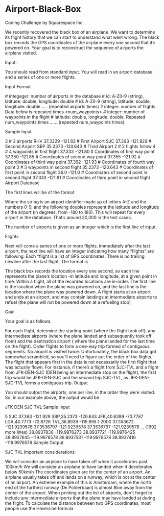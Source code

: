 # Airport-Black-Box
Coding Challenge by Squarespace Inc.

We recently recovered the black box of an airplane. We want to determine its flight history that we can start to understand what went wrong. The black box records the GPS coordinates of the airplane every one second that it’s powered on. Your goal is to reconstruct the sequence of airports the airplane visited.

Input:

You should read from standard input. You will read in an airport database and a series of one or more flights.

Input Format

  <airports>                      # integeger: number of airports in the database
  <id> <latitude> <longitude>	  # id: A-Z0-9 (string), latitude: double, longitude: double
  <id> <latitude> <longitude>	  # id: A-Z0-9 (string), latitude: double, longitude: double
  ….. (repeated airports times)
  <flights>                       # integer: number of flights. Data below is repeated <flight> times
  <num_waypoints>                 # integer: number of waypoints in the flight
  <latitude> <longitude>          # latitude: double, longitude: double. Repeated num_waypoints times
  …… (repeated num_waypoints times)

Sample Input

3					# 3 airports
RHV 37.3329 -121.82			# First Airport
SJC 37.363 -121.929			# Second Airport
SBP 35.2373 -120.643		        # Third Airport
2					# 2 flights follow
4					# 4 waypoints in first flight
37.333 -121.80			        # Coordinates of first way point
37.350 -121.85			        # Coordinates of second way point
37.355 -121.92			        # Coordinates of third way point
37.362 -121.93			        # Coordinates of fourth way point
3					# 3 waypoints in second flight
35.2373 -120.643			# Coordinates of first point in second flight
36.0 -121.0				# Coordinates of second point in second flight
37.333 -121.81			        # Coordinates of third point in second flight
Airport Database

The first lines will be of the format

<string> <double> <double>
Where the string is an airport identifier made up of letters A-Z and the numbers 0-9, and the following doubles represent the latitude and longitude of the airport (in degrees, from -180 to 180). This will repeat for every airport in the database. That’s around 20,000 in the test cases.

The number of airports is given as an integer which is the first line of input.

Flights

Next will come a series of one or more flights. Immediately after the last airport, the next line will have an integer indicating how many “flights” are following. Each “flight is a list of GPS coordinates. There is no trailing newline after the last flight. The format is

<double> <double>
<double> <double>
The black box records the location every one second, so each line represents the plane’s location -in latitude and longitude, at a given point in time. Within a flight, all of the recorded locations are in-order. The first line is the location when the plane was powered on, and the last line is the location where the plane was powered down. A flight starts at an airport and ends at an airport, and may contain landings at intermediate airports to refuel (the plane will not be powered down at a refueling stop)

Goal

Your goal is as follows.

For each flight, determine the starting point (where the flight took off), any intermediate airports (where the plane landed and subsequently took off from) and the destination airport ( where the plane landed for the last time on the flight).
Order flights to form a one-way trip formed of contiguous segments. No airport is visited twice. Unfortunately, the black box data got somewhat scrambled, so you’ll need to figure out the order of the flights. The flight that appears first in the data is not necessarily the first flight that was actually flown. For instance, if there’s a flight from SJC-TVL and a flight from JFK-DEN-SJC (DEN being an intermediate stop on the flight), the first trip would be JFK-DEN-SJC and the second trip SJC-TVL, as JFK-DEN-SJC-TVL forms a contiguous trip.
Output

You should output the airports, one per line, in the order they were visited. So, in our example above, the output would be

JFK
DEN
SJC
TVL
Sample Input

5
SJC 37.363 -121.929
SBP,35.2373 -120.643
JFK,40.6399 -73.7787
LGA,40.7773 -73.8726
TVL,38.8939 -119.995
1
2000
37.353672 -121.9239578
37.3536797 -121.9239578
37.3536797 -121.9239578
... (1992 more lines)
38.8937836 -119.9976273
38.8937721 -119.9976425
38.8937645 -119.9976578
38.8937531 -119.9976578
38.8937416 -119.9976578
Sample Output

SJC
TVL
Important considerations:

We will consider an airplane to have taken off when it accelerates past 100km/h
We will consider an airplane to have landed when it decelerates below 50km/h
The coordinates given are for the center of an airport. An airplane usually takes off and lands on a runway, which is not at the center of an airport. An extreme example of this is Amsterdam, where the north end of the furthest runway (De Polderbaan) is almost 8km away from the center of the airport.
When printing out the list of airports, don't forget to include any intermediate airports that the plane may have landed at during the flight.
To calculate the distance between two GPS coordinates, most people use the Haversine formula
